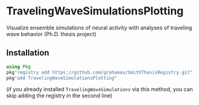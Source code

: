 # TravelingWaveSimulationsPlotting
Visualize ensemble simulations of neural activity with analyses of traveling wave behavior (Ph.D. thesis project)

## Installation

```julia
using Pkg
pkg"registry add https://github.com/grahamas/SmithThesisRegistry.git"
pkg"add TravelingWaveSimulationsPlotting"
```

(if you already installed `TravelingWaveSimulations` via this method, you can skip adding the registry in the second line)